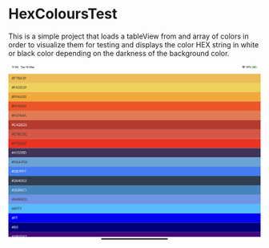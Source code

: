 # HexColoursTest

This is a simple project that loads a tableView from and array of colors in order to visualize them for testing and displays the color HEX string in white or black color depending on the darkness of the background color. 

![Screenshot](Screenshot.jpeg?raw=true "Screenshot")
